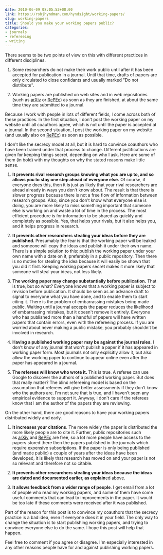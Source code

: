 ```yaml
---
date: 2010-06-09 08:05:53+00:00
link: https://robjhyndman.com/hyndsight/working-papers/
slug: working-papers
title: Should you make your working papers public?
categories:
- journals
- refereeing
- writing
---
```


There seems to be two points of view on this with different practices in different disciplines.


  1. Some researchers do not make their work public until after it has been accepted for publication in a journal. Until that time, drafts of papers are only circulated to close confidants and usually marked "Do not distribute".

  2. Working papers are published on web sites and in web repositories (such as [arXiv](http://arxiv.org/) or [RePEc](http://repec.org/)) as soon as they are finished, at about the same time they are submitted to a journal.

Because I work with people in lots of different fields, I come across both of these practices. In the first situation, I don't post the working paper on my website until all coauthors agree, which is not until the paper is accepted at a journal. In the second situation, I post the working paper on my website (and usually also on [RePEc](http://ideas.repec.org/e/phy3.html)) as soon as possible.

I don't like the secrecy model at all, but it is hard to convince coauthors who have been trained under that process to change. Different justifications are given for keeping things secret, depending on who I ask. Here are some of them (in bold) with my thoughts on why the stated reasons make little sense.


  1. **It prevents rival research groups knowing what you are up to, and so allows you to stay one step ahead of everyone else.** Of course, if everyone does this, then it is just as likely that your rival researchers are ahead already in ways you don't know about. The result is that there is slower progress because there is not a free flow of information between research groups. Also, since you don't know what everyone else is doing, you are more likely to miss something important that someone else is working on and waste a lot of time in the process. The most efficient procedure is for information to be shared as quickly and completely as possible. Yes, that helps your rivals, but it also helps you, and it helps progress in research.

  2. **It prevents other researchers stealing your ideas before they are published.** Presumably the fear is that the working paper will be leaked and someone will copy the ideas and publish it under their own name. There is a simple solution to this: publish the working paper under your own name with a date on it, preferably in a public repository. Then there is no motive for stealing the idea because it will easily be shown that you did it first. Keeping working papers secret makes it more likely that someone will steal your ideas, not less likely.

  3. **The working paper may change substantially before publication.** That is true, but so what? Everyone knows that a working paper is subject to revision before publication. It should be seen as an advance draft to signal to everyone what you have done, and to enable them to start citing it. There is the problem of embarrassing mistakes being made public. Waiting until a journal accepts the paper reduces the likelihood of embarrassing mistakes, but it doesn't remove it entirely. Everyone who has published more than a handful of papers will have written papers that contain errors, even with the refereeing process. If you are worried about never making a public mistake, you probably shouldn't be involved in research.

  4. **Having a published working paper may be against the journal rules.** I don't know of any journal that won't publish a paper if it has appeared in working paper form. Most journals not only explicitly allow it, but also allow the working paper to continue to appear online even after the paper has appeared in a journal.

  5. **The referees will know who wrote it.** This is true. A referee can use Google to discover the authors of a published working paper. But does that really matter? The blind refereeing model is based on the assumption that referees will give better assessments if they don't know who the authors are. I'm not sure that is true, and I haven't seen any empirical evidence to support it. Anyway, I don't care if the referees know that I am the author of the papers they are reviewing.

On the other hand, there are good reasons to have your working papers distributed widely and early.

  1. **It increases your citations**. The more widely the paper is distributed the more likely people are to cite it. Further, public repositories such as [arXiv](http://arxiv.org/) and [RePEc](http://repec.org/) are free, so a lot more people have access to the papers stored there then the papers published in the journals which require expensive subscriptions. If the paper is only being published (and made public) a couple of years after the ideas have been developed, it is likely that research has moved on and your paper is not so relevant and therefore not so citable.

  2. **It prevents other researchers stealing your ideas because the ideas are dated and documented earlier, as explain**ed above.

  3. **It allows feedback from a wider range of people**. I get email from a lot of people who read my working papers, and some of them have some useful comments that can lead to improvements in the paper. It would be too late if these comments were received after it was published.

Part of the reason for this post is to convince my coauthors that the secrecy practice is a bad idea, even if everyone does it in your field. The only way to change the situation is to start publishing working papers, and trying to convince everyone else to do the same. I hope this post will help that happen.

Feel free to comment if you agree or disagree. I'm especially interested in any other reasons people have for and against publishing working papers.
